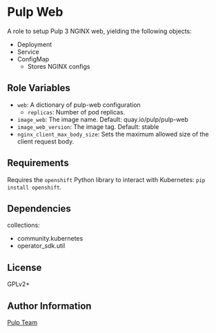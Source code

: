 Pulp Web
========

A role to setup Pulp 3 NGINX web, yielding the following objects:

* Deployment
* Service
* ConfigMap
    *  Stores NGINX configs

Role Variables
--------------

* `web`: A dictionary of pulp-web configuration
    * `replicas`: Number of pod replicas.
* `image_web`: The image name. Default: quay.io/pulp/pulp-web
* `image_web_version`: The image tag. Default: stable
* `nginx_client_max_body_size`: Sets the maximum allowed size of the client request body.

Requirements
------------

Requires the `openshift` Python library to interact with Kubernetes: `pip install openshift`.

Dependencies
------------

collections:

  - community.kubernetes
  - operator_sdk.util

License
-------

GPLv2+

Author Information
------------------

[Pulp Team](https://pulpproject.org/)
